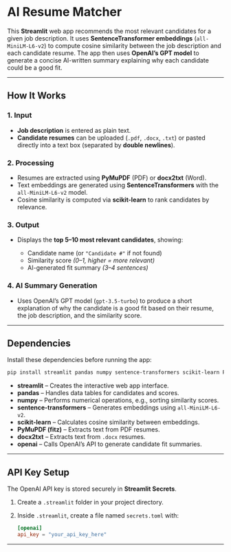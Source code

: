 # AI Resume Matcher

This **Streamlit** web app recommends the most relevant candidates for a given job description.
It uses **SentenceTransformer embeddings** (`all-MiniLM-L6-v2`) to compute cosine similarity between the job description and each candidate resume.
The app then uses **OpenAI’s GPT model** to generate a concise AI-written summary explaining why each candidate could be a good fit.

---

## How It Works

### 1. Input

* **Job description** is entered as plain text.
* **Candidate resumes** can be uploaded (`.pdf`, `.docx`, `.txt`) or pasted directly into a text box (separated by **double newlines**).

### 2. Processing

* Resumes are extracted using **PyMuPDF** (PDF) or **docx2txt** (Word).
* Text embeddings are generated using **SentenceTransformers** with the `all-MiniLM-L6-v2` model.
* Cosine similarity is computed via **scikit-learn** to rank candidates by relevance.

### 3. Output

* Displays the **top 5–10 most relevant candidates**, showing:

  * Candidate name (or `"Candidate #"` if not found)
  * Similarity score *(0–1, higher = more relevant)*
  * AI-generated fit summary *(3–4 sentences)*

### 4. AI Summary Generation

* Uses OpenAI’s GPT model (`gpt-3.5-turbo`) to produce a short explanation of why the candidate is a good fit based on their resume, the job description, and the similarity score.

---

## Dependencies

Install these dependencies before running the app:

```bash
pip install streamlit pandas numpy sentence-transformers scikit-learn PyMuPDF docx2txt openai
```

* **streamlit** – Creates the interactive web app interface.
* **pandas** – Handles data tables for candidates and scores.
* **numpy** – Performs numerical operations, e.g., sorting similarity scores.
* **sentence-transformers** – Generates embeddings using `all-MiniLM-L6-v2`.
* **scikit-learn** – Calculates cosine similarity between embeddings.
* **PyMuPDF (fitz)** – Extracts text from PDF resumes.
* **docx2txt** – Extracts text from `.docx` resumes.
* **openai** – Calls OpenAI’s API to generate candidate fit summaries.

---

## API Key Setup

The OpenAI API key is stored securely in **Streamlit Secrets**.

1. Create a `.streamlit` folder in your project directory.
2. Inside `.streamlit`, create a file named `secrets.toml` with:

   ```toml
   [openai]
   api_key = "your_api_key_here"
   ```

---

